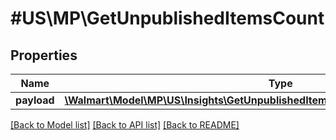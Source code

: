 # #US\MP\GetUnpublishedItemsCount

## Properties

Name | Type | Description | Notes
------------ | ------------- | ------------- | -------------
**payload** | [**\Walmart\Model\MP\US\Insights\GetUnpublishedItemCount200ResponsePayloadInner[]**](GetUnpublishedItemCount200ResponsePayloadInner.md) |  | [optional]


[[Back to Model list]](../) [[Back to API list]](../../Api/US/MP) [[Back to README]](../../README.md)
